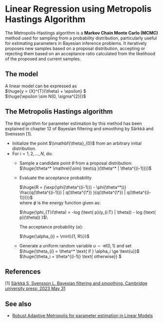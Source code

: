 # Linear Regression using Metropolis Hastings Algorithm

The Metropolis-Hastings algorithm is a **Markov Chain Monte Carlo (MCMC)** method used for sampling from a probability distribution, particularly useful for estimating parameters in Bayesian inference problems. It iteratively proposes new samples based on a proposal distribution, accepting or rejecting them based on an acceptance ratio calculated from the likelihood of the proposed and current samples. 

## The model
A linear model can be expressed as\
$\huge{y = {X}^{T}{\theta} + \epsilon} $  
$\huge{\epsilon \sim N(0, \sigma^{2})}$ 

## The Metropolis Hastings algorithm
The the algorithm for parameter estimation by this method has been explained in chapter 12 of Bayesian filtering and smoothing by Särkkä and Svensson [1].
* Initialize the point $\\mathbf{\theta}_{0}$ from an arbitrary initial distribution.
* For $i = 1, 2, \ldots, N$, do:
  * Sample a candidate point $\theta$ from a proposal distribution:\
    $\huge{\theta^* \mathrel{\sim} \text{q }(\theta^* | \theta^{(i-1)})}$

  * Evaluate the acceptance probability
    
    $\huge{R = {\exp(\phi(\theta^{(i-1)}) - \phi(\theta^*))} \frac{q(\theta^{(i-1)}) | q(\theta^{\*}) }{q(\theta^{\*}) | q(\theta^{(i-1)})}}$\
    where $\phi$ is the energy function given as:
    
    $\huge{\phi_{T}(\theta) = -log (\text{ p}(y_{i:T} | \theta)) - log (\text{ p}(\theta)) }$\
 
    The acceptance probability ($\alpha$):

    $\huge{\alpha_{i} = \min\\{1, R\\}}$

  * Generate a uniform random variable $u \mathrel{\sim} \mathcal{U}(0,1)$ and set\
    $\huge{\theta_{i} = \theta^* \text{ if } \alpha_i \ge \text{u}}$ \
    $\huge{\theta_i = \theta^{(i-1)} \text{ otherwise}} $

## References

[1] [Särkkä S, Svensson L. Bayesian filtering and smoothing. Cambridge university press; 2023 May 31](https://books.google.co.in/books?hl=en&lr=&id=utXBEAAAQBAJ&oi=fnd&pg=PP1&dq=bayesian+filtering+and+smoothing&ots=GX-dLQ7sTN&sig=aZTp8fQkWR6yzu1NrCQUvIWnYeA&redir_esc=y#v=onepage&q=bayesian%20filtering%20and%20smoothing&f=false) 

## See also
- [Robust Adaptive Metropolis for parameter estimation in Linear Models](https://github.com/debrup-sarkar/Linear-Regression-using-Robust-Adaptive-Metropolis-MCMC-algorithm-in-MATLAB)







    

